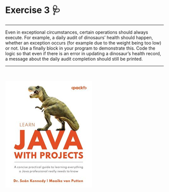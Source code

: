 # Exercise 3 🩺

___
Even in exceptional circumstances, certain operations should always execute. For example, a
daily audit of dinosaurs’ health should happen, whether an exception occurs (for example due
to the weight being too low) or not. Use a finally block in your program to demonstrate
this. Code the logic so that even if there is an error in updating a dinosaur’s health record, a
message about the daily audit completion should still be printed.
___
<br /><br />
![LearningWithProjects.jpg](../LearningWithProjects.jpg)
